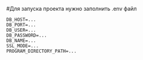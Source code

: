 #Для запуска проекта нужно заполнить .env файл

```
DB_HOST=...
DB_PORT=...
DB_USER=...
DB_PASSWORD=...
DB_NAME=...
SSL_MODE=...
PROGRAM_DIRECTORY_PATH=...
```
